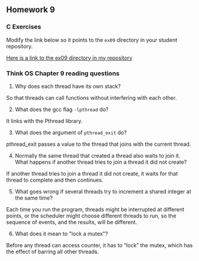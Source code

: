 ## Homework 9

### C Exercises

Modify the link below so it points to the `ex09` directory in your
student repository.

[Here is a link to the ex09 directory in my repository](https://github.com/umadesai/ExercisesInC/tree/master/exercises/ex09)

### Think OS Chapter 9 reading questions

1) Why does each thread have its own stack?

So that threads can call functions without interfering with each other.

2) What does the gcc flag `-lpthread` do?

It links with the Pthread library.

3) What does the argument of `pthread_exit` do?

pthread_exit passes a value to the thread that joins with the current thread.

4) Normally the same thread that created a thread also waits to join it. What happens if another thread tries to join a thread it did not create? 

If another thread tries to join a thread it did not create, it waits for that thread to complete and then continues.


5) What goes wrong if several threads try to increment a shared integer at the same time?

Each time you run the program, threads might be interrupted at different points, or the scheduler might choose different threads to run, so the sequence of events, and the results, will be different.

6) What does it mean to "lock a mutex"?

Before any thread can access counter, it has to “lock” the mutex, which has the effect of barring all other threads.

